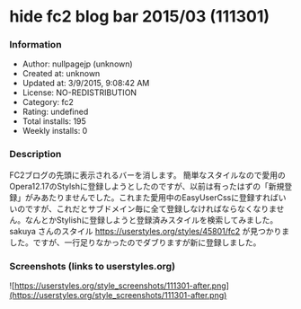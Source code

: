 # hide fc2 blog bar 2015/03 (111301)

### Information
- Author: nullpagejp (unknown)
- Created at: unknown
- Updated at: 3/9/2015, 9:08:42 AM
- License: NO-REDISTRIBUTION
- Category: fc2
- Rating: undefined
- Total installs: 195
- Weekly installs: 0


### Description
FC2ブログの先頭に表示されるバーを消します。
簡単なスタイルなので愛用のOpera12.17のStylshに登録しようとしたのですが、以前は有ったはずの「新規登録」がみあたりませんでした。これまた愛用中のEasyUserCssに登録すればいいのですが、これだとサブドメイン毎に全て登録しなければならなくなりません。なんとかStylishに登録しようと登録済みスタイルを検索してみました。 sakuya さんのスタイル https://userstyles.org/styles/45801/fc2 が見つかりました。ですが、一行足りなかったのでダブりますが新に登録しました。


### Screenshots (links to userstyles.org)
![https://userstyles.org/style_screenshots/111301-after.png](https://userstyles.org/style_screenshots/111301-after.png)


